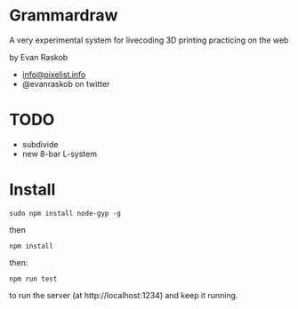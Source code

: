 # Grammardraw

A very experimental system for livecoding 3D printing practicing on the web

by Evan Raskob

- info@pixelist.info
- @evanraskob on twitter

# TODO

- subdivide
- new 8-bar L-system


# Install

`sudo npm install node-gyp -g`

then

`npm install`

then:

`npm run test`

to run the server (at http://localhost:1234) and keep it running.